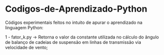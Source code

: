 # Codigos-de-Aprendizado-Python
Códigos experimentais feitos no intuito de apurar o aprendizado na linguagem Python:

1 - fator_k.py -> Retorna o valor da constante utilizada no cálculo do ângulo de balanço de cadeias de suspensão em linhas de transmissão via velocidade de vento;
